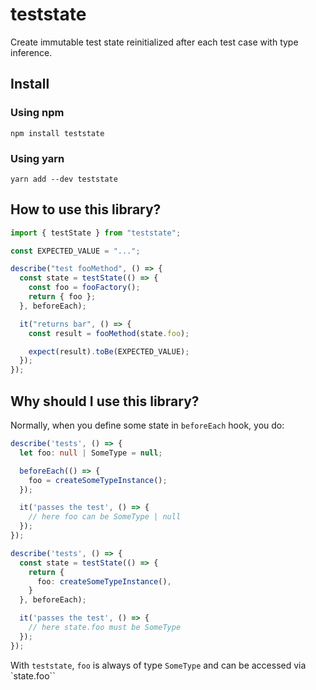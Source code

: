 # teststate

Create immutable test state reinitialized after each test case with type inference.

## Install

### Using npm

```
npm install teststate
```

### Using yarn

```
yarn add --dev teststate
```

## How to use this library?

```ts
import { testState } from "teststate";

const EXPECTED_VALUE = "...";

describe("test fooMethod", () => {
  const state = testState(() => {
    const foo = fooFactory();
    return { foo };
  }, beforeEach);

  it("returns bar", () => {
    const result = fooMethod(state.foo);

    expect(result).toBe(EXPECTED_VALUE);
  });
});
```

## Why should I use this library?

Normally, when you define some state in `beforeEach` hook, you do:

```ts
describe('tests', () => {
  let foo: null | SomeType = null;

  beforeEach(() => {
    foo = createSomeTypeInstance();
  });

  it('passes the test', () => {
    // here foo can be SomeType | null
  });
});
```

```ts
describe('tests', () => {
  const state = testState(() => {
    return {
      foo: createSomeTypeInstance(),
    }
  }, beforeEach);

  it('passes the test', () => {
    // here state.foo must be SomeType
  });
});
```

With `teststate`, `foo` is always of type `SomeType` and can be accessed via `state.foo``
